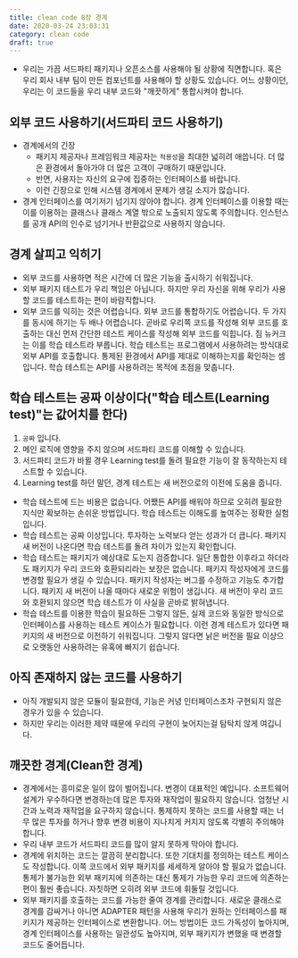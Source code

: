 ```yaml
---
title: clean code 8장 경계
date: 2020-03-24 23:03:31
category: clean code
draft: true
---
```


- 우리는 가끔 서드파티 패키지나 오픈소스를 사용해야 될 상황에 직면합니다. 혹은 우리 회사 내부 팀이 만든 컴포넌트를 사용해야 할 상황도 있습니다. 어느 상황이던, 우리는 이 코드들을 우리 내부 코드와 "깨끗하게" 통합시켜야 합니다.

## 외부 코드 사용하기(서드파티 코드 사용하기)

- 경계에서의 긴장
  - 패키지 제공자나 프레임워크 제공자는 `적용성`을 최대한 넓히려 애씁니다. 더 많은 환경에서 돌아가야 더 많은 고객이 구매하기 때문입니다.
  - 반면, 사용자는 자신의 요구에 집중하는 인터페이스를 바랍니다.
  - 이런 긴장으로 인해 시스템 경계에서 문제가 생길 소지가 많습니다.
- 경계 인터페이스를 여기저기 넘기지 않아야 합니다. 경계 인터페이스를 이용할 때는 이를 이용하는 클래스나 클래스 계열 밖으로 노출되지 않도록 주의합니다. 인스턴스를 공개 API의 인수로 넘기거나 반환값으로 사용하지 않습니다.

## 경계 살피고 익히기

- 외부 코드를 사용하면 적은 시간에 더 많은 기능을 출시하기 쉬워집니다.
- 외부 패키지 테스트가 우리 책임은 아닙니다. 하지만 우리 자신을 위해 우리가 사용할 코드를 테스트하는 편이 바람직합니다.
- 외부 코드를 익히는 것은 어렵습니다. 외부 코드를 통합하기도 어렵습니다. 두 가지를 동시에 하기는 두 배나 어렵습니다. 곧바로 우리쪽 코드를 작성해 외부 코드를 호출하는 대신 먼저 간단한 테스트 케이스를 작성해 외부 코드를 익힙니다. 짐 뉴커크는 이를 학습 테스트라 부릅니다. 학습 테스트는 프로그램에서 사용하려는 방식대로 외부 API를 호출합니다. 통제된 환경에서 API를 제대로 이해하는지를 확인하는 셈입니다. 학습 테스트는 API를 사용하려는 목적에 초점을 맞춥니다.

## 학습 테스트는 공짜 이상이다("학습 테스트(Learning test)"는 값어치를 한다)

1. `공짜` 입니다.
2. 메인 로직에 영향을 주지 않으며 서드파티 코드를 이해할 수 있습니다.
3. 서드파티 코드가 바뀔 경우 Learning test를 돌려 필요한 기능이 잘 동작하는지 테스트할 수 있습니다.
4. Learning test를 하던 말던, 경계 테스트는 새 버전으로의 이전에 도움을 줍니다.

- 학습 테스트에 드는 비용은 없습니다. 어쨌든 API를 배워야 하므로 오히려 필요한 지식만 확보하는 손쉬운 방법입니다. 학습 테스트는 이해도를 높여주는 정확한 실험입니다.
- 학습 테스트는 공짜 이상입니다. 투자하는 노력보다 얻는 성과가 더 큽니다. 패키지 새 버전이 나온다면 학습 테스트를 돌려 차이가 있는지 확인합니다.
- 학습 테스트는 패키지가 예상대로 도는지 검증합니다. 일단 통합한 이후라고 하더라도 패키지가 우리 코드와 호환되리라는 보장은 없습니다. 패키지 작성자에게 코드를 변경할 필요가 생길 수 있습니다. 패키지 작성자는 버그를 수정하고 기능도 추가합니다. 패키지 새 버전이 나올 때마다 새로운 위험이 생깁니다. 새 버전이 우리 코드와 호환되지 않으면 학습 테스트가 이 사실을 곧바로 밝혀냅니다.
- 학습 테스트를 이용한 학습이 필요하든 그렇지 않든, 실제 코드와 동일한 방식으로 인터페이스를 사용하는 테스트 케이스가 필요합니다. 이런 경계 테스트가 있다면 패키지의 새 버전으로 이전하기 쉬워집니다. 그렇지 않다면 낡은 버전을 필요 이상으로 오랫동안 사용하려는 유혹에 빠지기 쉽습니다.

## 아직 존재하지 않는 코드를 사용하기

- 아직 개발되지 않은 모듈이 필요한데, 기능은 커녕 인터페이스조차 구현되지 않은 경우가 있을 수 있습니다.
- 하지만 우리는 이러한 제약 때문에 우리의 구현이 늦어지는걸 탐탁치 않게 여깁니다.

## 깨끗한 경계(Clean한 경계)

- 경계에서는 흥미로운 일이 많이 벌어집니다. 변경이 대표적인 예입니다. 소프트웨어 설계가 우수하다면 변경하는데 많은 투자와 재작업이 필요하지 않습니다. 엄청난 시간과 노력과 재작업을 요구하지 않습니다. 통제하지 못하는 코드를 사용할 때는 너무 많은 투자를 하거나 향후 변경 비용이 지나치게 커지지 않도록 각별히 주의해야 합니다.
- 우리 내부 코드가 서드파티 코드를 많이 알지 못하게 막아야 합니다.
- 경계에 위치하는 코드는 깔끔히 분리합니다. 또한 기대치를 정의하는 테스트 케이스도 작성합니다. 이쪽 코드에서 외부 패키지를 세세하게 알아야 할 필요가 없습니다. 통제가 불가능한 외부 패키지에 의존하는 대신 통제가 가능한 우리 코드에 의존하는 편이 훨씬 좋습니다. 자칫하면 오히려 외부 코드에 휘둘릴 것입니다.
- 외부 패키지를 호출하는 코드를 가능한 줄여 경계를 관리합니다. 새로운 클래스로 경계를 감싸거나 아니면 ADAPTER 패턴을 사용해 우리가 원하는 인터페이스를 패키지가 제공하는 인터페이스로 변환합니다. 어느 방법이든 코드 가독성이 높아지며, 경계 인터페이스를 사용하는 일관성도 높아지며, 외부 패키지가 변했을 때 변경할 코드도 줄어듭니다.
